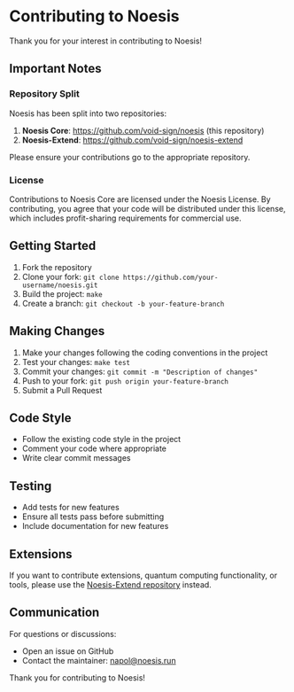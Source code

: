 # Contributing to Noesis

Thank you for your interest in contributing to Noesis!

## Important Notes

### Repository Split
Noesis has been split into two repositories:
1. **Noesis Core**: https://github.com/void-sign/noesis (this repository)
2. **Noesis-Extend**: https://github.com/void-sign/noesis-extend

Please ensure your contributions go to the appropriate repository.

### License
Contributions to Noesis Core are licensed under the Noesis License. By contributing, you agree that your code will be distributed under this license, which includes profit-sharing requirements for commercial use.

## Getting Started

1. Fork the repository
2. Clone your fork: `git clone https://github.com/your-username/noesis.git`
3. Build the project: `make`
4. Create a branch: `git checkout -b your-feature-branch`

## Making Changes

1. Make your changes following the coding conventions in the project
2. Test your changes: `make test`
3. Commit your changes: `git commit -m "Description of changes"`
4. Push to your fork: `git push origin your-feature-branch`
5. Submit a Pull Request

## Code Style

- Follow the existing code style in the project
- Comment your code where appropriate
- Write clear commit messages

## Testing

- Add tests for new features
- Ensure all tests pass before submitting
- Include documentation for new features

## Extensions

If you want to contribute extensions, quantum computing functionality, or tools, please use the [Noesis-Extend repository](https://github.com/void-sign/noesis-extend) instead.

## Communication

For questions or discussions:
- Open an issue on GitHub
- Contact the maintainer: napol@noesis.run

Thank you for contributing to Noesis!
